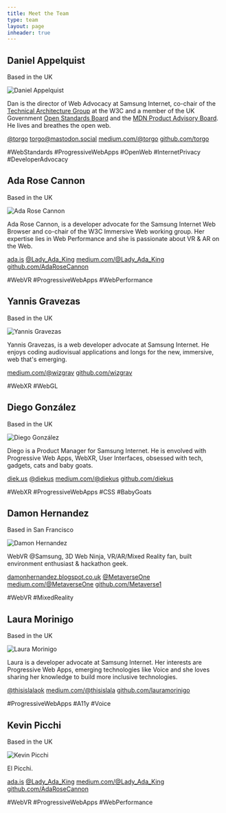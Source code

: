```yaml
---
title: Meet the Team
type: team
layout: page
inheader: true
---
```


<div class="profiles">
  <div class="profile oui-bubble">
    <h2>Daniel Appelquist</h2>
    <p class="location">Based in the UK</p> 
    <img class="profile-img" src="dan.jpg" alt="Daniel Appelquist"/>
    <p>Dan is the director of Web Advocacy at Samsung Internet, co-chair of the <a href="https://w3.org/tag">Technical Architecture Group</a> at the W3C and a member of the UK Government <a href="https://www.gov.uk/government/groups/open-standards-board">Open Standards Board</a> and the <a href="https://developer.mozilla.org/en-US/docs/MDN/MDN_Product_Advisory_Board">MDN Product Advisory Board</a>. He lives and breathes the open web.</p>
    <p class="profile-links"><a class="twitter" href="https://twitter.com/torgo">@torgo</a> <a class="mastodon" href="https://mastodon.social/@torgo">torgo@mastodon.social</a> <a class="medium" href="https://medium.com/@torgo">medium.com/@torgo</a> <a class="github" href="https://github.com/torgo">github.com/torgo</a></p> 
    <p class="tags"><span>#WebStandards</span> <span>#ProgressiveWebApps</span> <span>#OpenWeb</span> <span>#InternetPrivacy</span> <span>#DeveloperAdvocacy</span></p>
  </div> 

  <div class="profile oui-bubble">
    <h2>Ada Rose Cannon</h2>
    <p class="location">Based in the UK</p>
    <img class="profile-img" src="ada.jpg" alt="Ada Rose Cannon"/>
    <p>Ada Rose Cannon, is a developer advocate for the Samsung Internet Web Browser and co-chair of the W3C Immersive Web working group. Her expertise lies in Web Performance and she is passionate about VR & AR on the Web.</p>
    <p class="profile-links"><a class="home" href="https://ada.is/">ada.is</a> <a class="twitter" href="https://twitter.com/Lady_Ada_King">@Lady_Ada_King</a> <a class="medium" href="https://medium.com/@Lady_Ada_King">medium.com/@Lady_Ada_King</a> <a class="github" href="https://github.com/AdaRoseCannon">github.com/AdaRoseCannon</a></p>
    <p class="tags"><span>#WebVR</span> <span>#ProgressiveWebApps</span> <span>#WebPerformance</span></p>
  </div>

  <div class="profile oui-bubble">
    <h2>Yannis Gravezas</h2>
    <p class="location">Based in the UK</p>
    <img class="profile-img" src="yannis.jpg" alt="Yannis Gravezas"/>
    <p>Yannis Gravezas, is a web developer advocate at Samsung Internet. He enjoys coding audiovisual applications and longs for the new, immersive, web that's emerging.</p>
    <p class="profile-links"><a class="medium" href="https://medium.com/@wizgrav">medium.com/@wizgrav</a> <a class="github" href="https://github.com/wizgrav">github.com/wizgrav</a></p>
    <p class="tags"><span>#WebXR</span> <span>#WebGL</span></p>
  </div>

  <div class="profile oui-bubble">
    <h2>Diego González</h2>
    <p class="location">Based in the UK</p>
    <img class="profile-img" src="diego.jpg" alt="Diego González"/>
    <p>Diego is a Product Manager for Samsung Internet. He is envolved with Progressive Web Apps, WebXR, User Interfaces, obsessed with tech, gadgets, cats and baby goats.</p>
    <p class="profile-links"><a class="home" href="https://diek.us">diek.us</a> <a class="twitter" href="https://twitter.com/diekus">@diekus</a> <a class="medium" href="https://medium.com/@diekus">medium.com/@diekus</a> <a class="github" href="https://github.com/diekus">github.com/diekus</a></p>
    <p class="tags"><span>#WebXR</span> <span>#ProgressiveWebApps</span> <span>#CSS</span> <span>#BabyGoats</span></p>
  </div>

  <div class="profile oui-bubble">
    <h2>Damon Hernandez</h2>
    <p class="location">Based in San Francisco</p>
    <img class="profile-img" src="damon.jpg" alt="Damon Hernandez"/>
    <p>WebVR @Samsung, 3D Web Ninja, VR/AR/Mixed Reality fan, built environment enthusiast & hackathon geek.</p>
    <p class="profile-links"><a class="home" href="http://damonhernandez.blogspot.co.uk/">damonhernandez.blogspot.co.uk</a> <a class="twitter" href="https://twitter.com/metaverseone">@MetaverseOne</a> <a class="medium" href="https://medium.com/@MetaverseOne">medium.com/@MetaverseOne</a> <a class="github" href="https://github.com/Metaverse1">github.com/Metaverse1</a></p>
    <p class="tags"><span>#WebVR</span> <span>#MixedReality</span></p>
  </div>

  <div class="profile oui-bubble">
    <h2>Laura Morinigo</h2>
    <p class="location">Based in the UK</p>
    <img class="profile-img" src="laura.jpg" alt="Laura Morinigo"/>
    <p>Laura is a developer advocate at Samsung Internet. Her interests are Progressive Web Apps, emerging technologies like Voice and she loves sharing her knowledge to build more inclusive technologies.</p>
    <p class="profile-links"><a class="twitter" href="https://twitter.com/thisislalaok">@thisislalaok</a> <a class="medium" href="https://medium.com/@thisislala">medium.com/@thisislala</a> <a class="github" href="https://github.com/lauramorinigo">github.com/lauramorinigo</a></p>
    <p class="tags"><span>#ProgressiveWebApps</span> <span>#A11y</span> <span>#Voice</span></p>
  </div>

  <div class="profile oui-bubble">
    <h2>Kevin Picchi</h2>
    <p class="location">Based in the UK</p>
    <img class="profile-img" src="kevin.jpg" alt="Kevin Picchi"/>
    <p>El Picchi.</p>
    <p class="profile-links"><a class="home" href="https://ada.is/">ada.is</a> <a class="twitter" href="https://twitter.com/Lady_Ada_King">@Lady_Ada_King</a> <a class="medium" href="https://medium.com/@Lady_Ada_King">medium.com/@Lady_Ada_King</a> <a class="github" href="https://github.com/AdaRoseCannon">github.com/AdaRoseCannon</a></p>
    <p class="tags"><span>#WebVR</span> <span>#ProgressiveWebApps</span> <span>#WebPerformance</span></p>
  </div>

</div>
